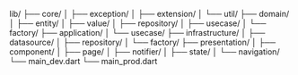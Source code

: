 lib/
  ├── core/
  │   ├── exception/
  │   ├── extension/
  │   └── util/
  ├── domain/
  │   ├── entity/
  │   ├── value/
  │   ├── repository/
  │   ├── usecase/
  │   └── factory/
  ├── application/
  │   └── usecase/
  ├── infrastructure/
  │   ├── datasource/
  │   ├── repository/
  │   └── factory/
  ├── presentation/
  │   ├── component/
  │   ├── page/
  │   ├── notifier/
  │   ├── state/
  │   └── navigation/
  └── main_dev.dart
  └── main_prod.dart
